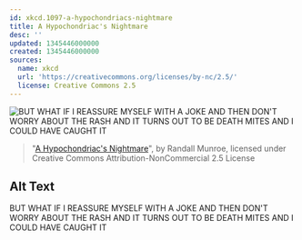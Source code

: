 ```yaml
---
id: xkcd.1097-a-hypochondriacs-nightmare
title: A Hypochondriac's Nightmare
desc: ''
updated: 1345446000000
created: 1345446000000
sources:
  name: xkcd
  url: 'https://creativecommons.org/licenses/by-nc/2.5/'
  license: Creative Commons 2.5
---
```

![BUT WHAT IF I REASSURE MYSELF WITH A JOKE AND THEN DON'T WORRY ABOUT THE RASH AND IT TURNS OUT TO BE DEATH MITES AND I COULD HAVE CAUGHT IT](https://imgs.xkcd.com/comics/a_hypochondriacs_nightmare.png)
> "[A Hypochondriac's Nightmare](https://xkcd.com/1097/)", by Randall Munroe, licensed under Creative Commons Attribution-NonCommercial 2.5 License

## Alt Text
BUT WHAT IF I REASSURE MYSELF WITH A JOKE AND THEN DON'T WORRY ABOUT THE RASH AND IT TURNS OUT TO BE DEATH MITES AND I COULD HAVE CAUGHT IT

